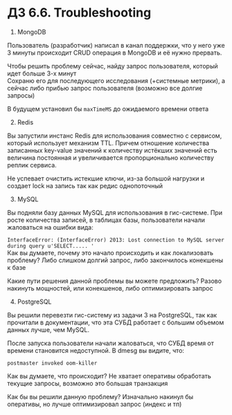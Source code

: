# ДЗ 6.6. Troubleshooting

1) MongoDB

Пользователь (разработчик) написал в канал поддержки, что у него уже 3 минуты происходит 
   CRUD операция в MongoDB и её нужно прервать.
   
Чтобы решить проблему сейчас, найду запрос пользователя, который идет больше 3-х минут  
Сохраню его для последующего исследования (+системные метрики), а сейчас либо прибью запрос пользователя
(возможно все долгие запросы)

В будущем установил бы `maxTimeMS` до ожидаемого времени ответа


2) Redis

Вы запустили инстанс Redis для использования совместно с сервисом, 
который использует механизм TTL. Причем отношение количества записанных 
key-value значений к количеству истёкших значений есть величина постоянная 
и увеличивается пропорционально количеству реплик сервиса.

Не успевает очистить истекшие ключи, из-за большой нагрузки и создает lock на запись
так как редис однопоточный

3) MySQL 

Вы подняли базу данных MySQL для использования в гис-системе. При росте количества записей, 
в таблицах базы, пользователи начали жаловаться на ошибки вида:

`InterfaceError: (InterfaceError) 2013: Lost connection to MySQL server during query u'SELECT..... '`  
Как вы думаете, почему это начало происходить и как локализовать проблему?
Либо слишком долгий запрос, либо закончилось конекшены к базе

Какие пути решения данной проблемы вы можете предложить?
Разово накинуть мощностей, или конекшенов, либо оптимизировать запрос

4) PostgreSQL

Вы решили перевезти гис-систему из задачи 3 на PostgreSQL, так как прочитали в документации, что эта СУБД работает с большим объемом данных лучше, чем MySQL.

После запуска пользователи начали жаловаться, что СУБД время от времени становится недоступной. В dmesg вы видите, что:

`postmaster invoked oom-killer`

Как вы думаете, что происходит?
Не хватает оперативы обработать текущие запросы, возможно это большая транзакция

Как бы вы решили данную проблему?
Изначально накинул бы оперативы, но лучше оптимизировал запрос (индекс и тп)

